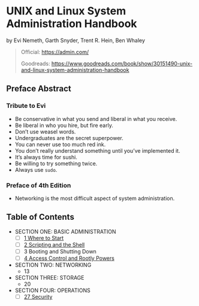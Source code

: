 # UNIX and Linux System Administration Handbook

by Evi Nemeth, Garth Snyder, Trent R. Hein, Ben Whaley

> Official: <https://admin.com/>
>
> Goodreads: <https://www.goodreads.com/book/show/30151490-unix-and-linux-system-administration-handbook>

## Preface Abstract

### Tribute to Evi

- Be conservative in what you send and liberal in what you receive.
- Be liberal in who you hire, but fire early.
- Don’t use weasel words.
- Undergraduates are the secret superpower.
- You can never use too much red ink.
- You don’t really understand something until you’ve implemented it.
- It’s always time for sushi.
- Be willing to try something twice.
- Always use `sudo`.

### Preface of 4th Edition

- Networking is the most difficult aspect of system administration.

## Table of Contents

- SECTION ONE: BASIC ADMINISTRATION
  - [ ] [1 Where to Start](01_where_to_start)
  - [ ] [2 Scripting and the Shell](02_scripting_and_the_shell)
  - [ ] 3 Booting and Shutting Down
  - [ ] [4 Access Control and Rootly Powers](04_access_control_and_rootly_powers)
- SECTION TWO: NETWORKING
  - 13
- SECTION THREE: STORAGE
  - 20
- SECTION FOUR: OPERATIONS
  - [ ] [27 Security](22_security)
